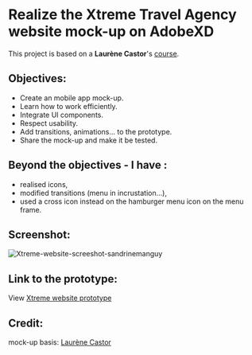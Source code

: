 # Realize the Xtreme Travel Agency website mock-up on AdobeXD
This project is based on a **Laurène Castor**'s [course](https://openclassrooms.com/fr/courses/3014016-realisez-la-maquette-d-une-application-mobile-avec-adobe-xd).

## Objectives:
*  Create an mobile app mock-up.
*  Learn how to work efficiently.
*  Integrate UI components.
*  Respect usability.
*  Add transitions, animations... to the prototype.
*  Share the mock-up and make it be tested.

## Beyond the objectives - I have :
*  realised icons,
*  modified transitions (menu in incrustation...),
*  used a cross icon instead on the hamburger menu icon on the menu frame.

## Screenshot:
![Xtreme-website-screeshot-sandrinemanguy](https://github.com/s-manguy/projects/blob/main/webdesign/xtreme_website/Xtreme-sandrinemanguy-sur-base-de-laur%C3%A8necastor_screenshot.png)

## Link to the prototype:
View [Xtreme website prototype](https://xd.adobe.com/view/4c3f2b3d-a2b5-46ee-a191-0476bd32094c-196c/?fullscreen)

## Credit:
mock-up basis: [Laurène Castor](https://laurenecastor.com/)
